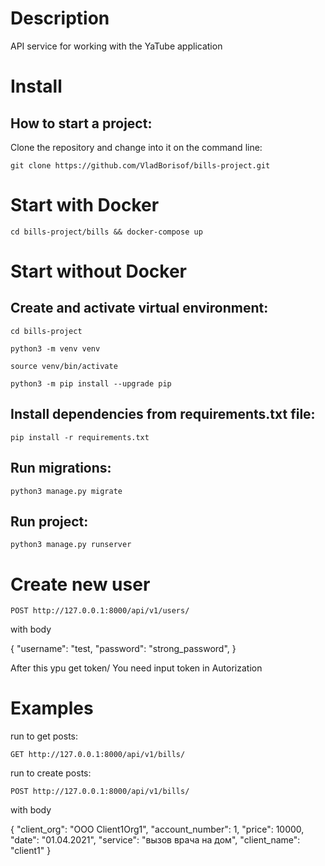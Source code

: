 # Description

API service for working with the YaTube application


# Install
## How to start a project:
Clone the repository and change into it on the command line:

```
git clone https://github.com/VladBorisof/bills-project.git
```

# Start with Docker

```cd bills-project/bills && docker-compose up```

# Start without Docker

## Create and activate virtual environment:

```
cd bills-project

python3 -m venv venv

source venv/bin/activate

python3 -m pip install --upgrade pip
```


## Install dependencies from requirements.txt file:

```pip install -r requirements.txt```

## Run migrations:

```python3 manage.py migrate```

## Run project:

```python3 manage.py runserver```

# Create new user

```POST http://127.0.0.1:8000/api/v1/users/```

with body

{
    "username": "test,
    "password": "strong_password",
}

After this ypu get token/ You need input token in Autorization

# Examples

run to get posts:

```GET http://127.0.0.1:8000/api/v1/bills/```

run to create posts:

```POST http://127.0.0.1:8000/api/v1/bills/```

with body

{
    "client_org": "OOO Client1Org1",
    "account_number": 1,
    "price": 10000,
    "date": "01.04.2021",
    "service": "вызов врача на дом",
    "client_name": "client1"
}




